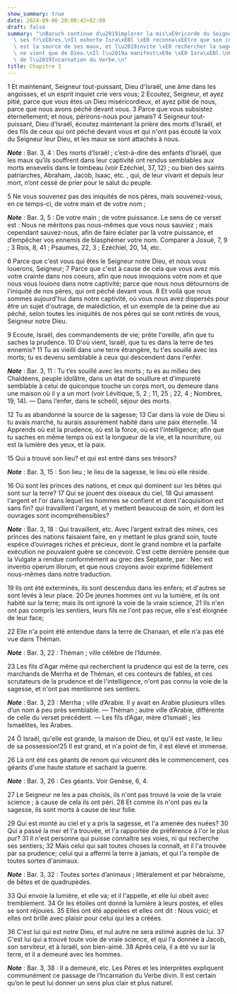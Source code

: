 ```yaml
---
show_summary: true
date: 2024-09-06 20:00:42+02:00
draft: false
summary: "\nBaruch continue d\u2019implorer la mis\xE9ricorde du Seigneur au nom de\
  \ ses fr\xE8res.\nIl exhorte Isra\xEBl \xE0 reconna\xEEtre que son infid\xE9lit\xE9\
  \ est la source de ses maux, et l\u2019invite \xE0 rechercher la sagesse.\nElle\
  \ ne vient que de Dieu.\nIl l\u2019a manifest\xE9e \xE0 Isra\xEBl.\nProph\xE9tie\
  \ de l\u2019Incarnation du Verbe.\n"
title: Chapitre 3
---
```





1 Et maintenant, Seigneur tout-puissant, Dieu d'Israël, une âme dans les angoisses, et un esprit inquiet crie vers vous; 2 Ecoutez, Seigneur, et ayez pitié, parce que vous êtes un Dieu miséricordieux, et ayez pitié de nous, parce que nous avons péché devant vous. 3 Parce que vous subsistez éternellement; et nous, périrons-nous pour jamais? 4 Seigneur tout-puissant, Dieu d'Israël, écoutez maintenant la prière des morts d'Israël, et des fils de ceux qui ont péché devant vous et qui n'ont pas écouté la voix du Seigneur leur Dieu, et les maux se sont attachés à nous.

***Note*** :  Bar. 3, 4 : Des morts d’Israël ; c’est-à-dire des enfants d’Israël, que les maux qu’ils souffrent dans leur captivité ont rendus semblables aux morts ensevelis dans le tombeau (voir Ezéchiel, 37, 12) ; ou bien des saints patriarches, Abraham, Jacob, Isaac, etc. , qui, de leur vivant et depuis leur mort, n’ont cessé de prier pour le salut du peuple.

5 Ne vous souvenez pas des iniquités de nos pères, mais souvenez-vous, en ce temps-ci, de votre main et de votre nom ;

***Note*** :  Bar. 3, 5 : De votre main ; de votre puissance. Le sens de ce verset est : Nous ne méritons pas nous-mêmes que vous nous sauviez ; mais cependant sauvez-nous, afin de faire éclater par là votre puissance, et d’empêcher vos ennemis de blasphémer votre nom. Comparer à Josué, 7, 9 ; 3 Rois, 8, 41 ; Psaumes, 22, 3 ; Ezéchiel, 20, 14, etc.

6 Parce que c'est vous qui êtes le Seigneur notre Dieu, et nous vous louerons, Seigneur; 7 Parce que c'est à cause de cela que vous avez mis votre crainte dans nos coeurs, afin que nous invoquions votre nom et que nous vous louions dans notre captivité; parce que nous nous détournons de l'iniquité de nos pères, qui ont péché devant vous. 8 Et voilà que nous sommes aujourd'hui dans notre captivité, où vous nous avez dispersés pour être un sujet d'outrage, de malédiction, et un exemple de la peine due au péché, selon toutes les iniquités de nos pères qui se sont retirés de vous, Seigneur notre Dieu.


9 Ecoute, Israël, des commandements de vie; prête l'oreille, afin que tu saches la prudence. 10 D'où vient, Israël, que tu es dans la terre de tes ennemis? 11 Tu as vieilli dans une terre étrangère, tu t'es souillé avec les morts; tu es devenu semblable à ceux qui descendent dans l'enfer.

***Note*** :  Bar. 3, 11 : Tu t’es souillé avec les morts ; tu es au milieu des Chaldéens, peuple idolâtre, dans un état de souillure et d’impureté semblable à celui de quiconque touche un corps mort, ou demeure dans une maison où il y a un mort (voir Lévitique, 5, 2 ; 11, 25 ; 22, 4 ; Nombres, 19, 14). ― Dans l’enfer, dans le scheôl, séjour des morts.

12 Tu as abandonné la source de la sagesse; 13 Car dans la voie de Dieu si tu avais marché, tu aurais assurément habité dans une paix éternelle. 14 Apprends où est la prudence, où est la force, où est l'intelligence; afin que tu saches en même temps où est la longueur de la vie, et la nourriture, où est la lumière des yeux, et la paix.


15 Qui a trouvé son lieu? et qui est entré dans ses trésors?

***Note*** :  Bar. 3, 15 : Son lieu ; le lieu de la sagesse, le lieu où elle réside.

16 Où sont les princes des nations, et ceux qui dominent sur les bêtes qui sont sur la terre? 17 Qui se jouent des oiseaux du ciel, 18 Qui amassent l'argent et l'or dans lequel les hommes se confient et dont l'acquisition est sans fin? qui travaillent l'argent, et y mettent beaucoup de soin, et dont les ouvrages sont incompréhensibles?

***Note*** :  Bar. 3, 18 : Qui travaillent, etc. Avec l’argent extrait des mines, ces princes des nations faisaient faire, en y mettant le plus grand soin, toute espèce d’ouvrages riches et précieux, dont le grand nombre et la parfaite exécution ne pouvaient guère se concevoir. C’est cette dernière pensée que la Vulgate a rendue conformément au grec des Septante, par : Nec est inventio operum illorum, et que nous croyons avoir exprimé fidèlement nous-mêmes dans notre traduction.


19 Ils ont été exterminés, ils sont descendus dans les enfers; et d'autres se sont levés à leur place. 20 De jeunes hommes ont vu la lumière, et ils ont habité sur la terre; mais ils ont ignoré la voie de la vraie science, 21 Ils n'en ont pas compris les sentiers, leurs fils ne l'ont pas reçue, elle s'est éloignée de leur face;


22 Elle n'a point été entendue dans la terre de Chanaan, et elle n'a pas été vue dans Théman.

***Note*** :  Bar. 3, 22 : Théman ; ville célèbre de l’Idumée.

23 Les fils d'Agar même qui recherchent la prudence qui est de la terre, ces marchands de Merrha et de Théman, et ces conteurs de fables, et ces scrutateurs de la prudence et de l'intelligence, n'ont pas connu la voie de la sagesse, et n'ont pas mentionné ses sentiers.

***Note*** :  Bar. 3, 23 : Merrha ; ville d’Arabie. Il y avait en Arabie plusieurs villes d’un nom à peu près semblable. ― Théman ; autre ville d’Arabie, différente de celle du verset précédent. ― Les fils d’Agar, mère d’Ismaël ; les Ismaélites, les Arabes.


24 Ô Israël, qu'elle est grande, la maison de Dieu, et qu'il est vaste, le lieu de sa possession!25 Il est grand, et n'a point de fin, il est élevé et immense.


26 Là ont été ces géants de renom qui vécurent dès le commencement, ces géants d'une haute stature et sachant la guerre.

***Note*** :  Bar. 3, 26 : Ces géants. Voir Genèse, 6, 4.

27 Le Seigneur ne les a pas choisis, ils n'ont pas trouvé la voie de la vraie science ; à cause de cela ils ont péri. 28 Et comme ils n'ont pas eu la sagesse, ils sont morts à cause de leur folie.


29 Qui est monté au ciel et y a pris la sagesse, et l'a amenée des nuées? 30 Qui a passé la mer et l'a trouvée, et l'a rapportée de préférence à l'or le plus pur? 31 Il n'est personne qui puisse connaître ses voies, ni qui recherche ses sentiers; 32 Mais celui qui sait toutes choses la connaît, et il l'a trouvée par sa prudence; celui qui a affermi la terre à jamais, et qui l'a remplie de toutes sortes d'animaux.

***Note*** :  Bar. 3, 32 : Toutes sortes d’animaux ; littéralement et par hébraïsme, de bêtes et de quadrupèdes.

33 Qui envoie la lumière, et elle va; et il l'appelle, et elle lui obéit avec tremblement. 34 Or les étoiles ont donné la lumière à leurs postes, et elles se sont réjouies. 35 Elles ont été appelées et elles ont dit : Nous voici; et elles ont brillé avec plaisir pour celui qui les a créées.


36 C'est lui qui est notre Dieu, et nul autre ne sera estimé auprès de lui. 37 C'est lui qui a trouvé toute voie de vraie science, et qui l'a donnée à Jacob, son serviteur, et à Israël, son bien-aimé. 38 Après cela, il a été vu sur la terre, et il a demeuré avec les hommes.

***Note*** :  Bar. 3, 38 : Il a demeuré, etc. Les Pères et les interprètes expliquent communément ce passage de l’Incarnation du Verbe divin. Il est certain qu’on le peut lui donner un sens plus clair et plus naturel.


